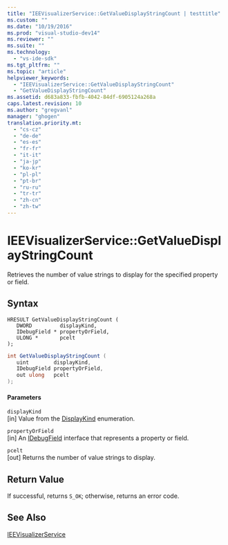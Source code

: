 ```yaml
---
title: "IEEVisualizerService::GetValueDisplayStringCount | testtitle"
ms.custom: ""
ms.date: "10/19/2016"
ms.prod: "visual-studio-dev14"
ms.reviewer: ""
ms.suite: ""
ms.technology: 
  - "vs-ide-sdk"
ms.tgt_pltfrm: ""
ms.topic: "article"
helpviewer_keywords: 
  - "IEEVisualizerService::GetValueDisplayStringCount"
  - "GetValueDisplayStringCount"
ms.assetid: d683a833-fbfb-4042-84df-6905124a268a
caps.latest.revision: 10
ms.author: "gregvanl"
manager: "ghogen"
translation.priority.mt: 
  - "cs-cz"
  - "de-de"
  - "es-es"
  - "fr-fr"
  - "it-it"
  - "ja-jp"
  - "ko-kr"
  - "pl-pl"
  - "pt-br"
  - "ru-ru"
  - "tr-tr"
  - "zh-cn"
  - "zh-tw"
---
```

# IEEVisualizerService::GetValueDisplayStringCount
Retrieves the number of value strings to display for the specified property or field.  
  
## Syntax  
  
```cpp#  
HRESULT GetValueDisplayStringCount (  
   DWORD         displayKind,   
   IDebugField * propertyOrField,   
   ULONG *       pcelt  
);  
```  
  
```c#  
int GetValueDisplayStringCount (  
   uint        displayKind,   
   IDebugField propertyOrField,   
   out ulong   pcelt  
);  
```  
  
#### Parameters  
 `displayKind`  
 [in] Value from the [DisplayKind](../extensibility-debugger-reference/displaykind.md) enumeration.  
  
 `propertyOrField`  
 [in] An [IDebugField](../extensibility-debugger-reference/idebugfield.md) interface that represents a property or field.  
  
 `pcelt`  
 [out] Returns the number of value strings to display.  
  
## Return Value  
 If successful, returns `S_OK`; otherwise, returns an error code.  
  
## See Also  
 [IEEVisualizerService](../extensibility-debugger-reference/ieevisualizerservice.md)